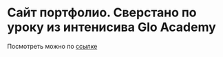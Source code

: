 # Сайт портфолио. Сверстано по уроку из интенисива Glo Academy
Посмотреть можно по [ссылке](https://garret1213.github.io/my-portfolio/)
